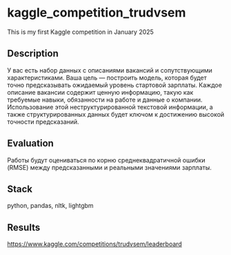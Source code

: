 # kaggle_competition_trudvsem
This is my first Kaggle competition in January 2025

## Description
У вас есть набор данных с описаниями вакансий и сопутствующими характеристиками. Ваша цель — построить модель, которая будет точно предсказывать ожидаемый уровень стартовой зарплаты. Каждое описание вакансии содержит ценную информацию, такую как требуемые навыки, обязанности на работе и данные о компании. Использование этой неструктурированной текстовой информации, а также структурированных данных будет ключом к достижению высокой точности предсказаний.

## Evaluation
Работы будут оцениваться по корню среднеквадратичной ошибки (RMSE) между предсказанными и реальными значениями зарплаты.

## Stack
python, pandas, nltk, lightgbm

## Results
https://www.kaggle.com/competitions/trudvsem/leaderboard
